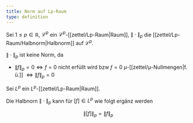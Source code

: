```yaml
---
title: Norm auf Lp-Raum
type: definition
---
```


Sei $1 \le p \in \mathbb{R}$, $\mathcal{L}^p$ ein $\mathcal{L}^p$-[[zettel/Lp-Raum|Raum]], $\|\cdot\|_p$ die [[zettel/Lp-Raum/Halbnorm|Halbnorm]] auf $\mathcal{L}^p$.

$\|\cdot\|_p$ ist keine Norm, da
- $\|f\|_p = 0 \iff f = 0$ nicht erfüllt wird bzw $f = 0$ $\mu$-[[zettel/μ-Nullmengen|f. ü.]] $\iff \|f\|_p = 0$

Sei $L^p$ ein $L^p$-[[zettel/Lp-Raum|Raum]].

Die Halbnorn $\|\cdot\|_p$ kann für $[f] \in L^p$ wie folgt ergänz werden

$$
	\|[f]\|_p = \|f\|_p
$$